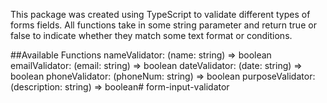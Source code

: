 This package was created using TypeScript to validate different types of forms fields.
All functions take in some string parameter and return true or false to indicate whether they match some text format or conditions.

##Available Functions
nameValidator: (name: string) => boolean
emailValidator: (email: string) => boolean
dateValidator: (date: string) => boolean
phoneValidator: (phoneNum: string) => boolean
purposeValidator: (description: string) => boolean#   f o r m - i n p u t - v a l i d a t o r  
 